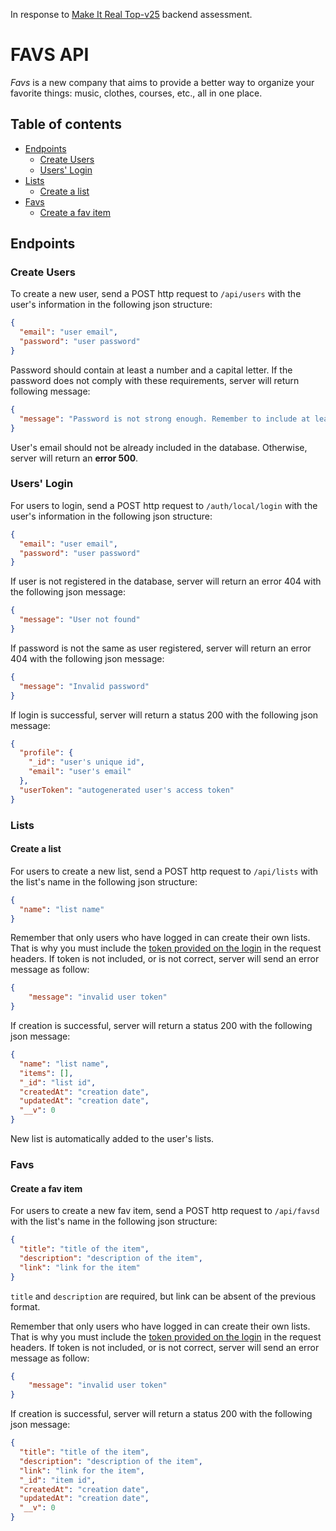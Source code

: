 In response to [Make It Real Top-v25](https://github.com/makeitrealcamp/top-v25) backend assessment.

# FAVS API

_Favs_ is a new company that aims to provide a better way to organize your favorite things: music, clothes, courses, etc., all in one place.

## Table of contents

- [Endpoints](#endpoints)
  - [Create Users](#create-users)
  - [Users' Login](#users-login)
- [Lists](#lists)
  - [Create a list](#create-a-list)
- [Favs](#favs)
  - [Create a fav item](#create-a-fav-item)

## Endpoints

### Create Users

To create a new user, send a POST http request to `/api/users` with the user's information in the following json structure:

```json
{
  "email": "user email",
  "password": "user password"
}
```

Password should contain at least a number and a capital letter. If the password does not comply with these requirements, server will return following message:

```json
{
  "message": "Password is not strong enough. Remember to include at least a capital letter and a number."
}
```

User's email should not be already included in the database. Otherwise, server will return an **error 500**.

### Users' Login

For users to login, send a POST http request to `/auth/local/login` with the user's information in the following json structure:

```json
{
  "email": "user email",
  "password": "user password"
}
```

If user is not registered in the database, server will return an error 404 with the following json message:

```json
{
  "message": "User not found"
}
```

If password is not the same as user registered, server will return an error 404 with the following json message:

```json
{
  "message": "Invalid password"
}
```

If login is successful, server will return a status 200 with the following json message:

```json
{
  "profile": {
    "_id": "user's unique id",
    "email": "user's email"
  },
  "userToken": "autogenerated user's access token"
}
```

### Lists

#### Create a list

For users to create a new list, send a POST http request to `/api/lists` with the list's name in the following json structure:

```json
{
  "name": "list name"
}
```
Remember that only users who have logged in can create their own lists. That is why you must include the [token provided on the login](#users-login) in the request headers. If token is not included, or is not correct, server will send an error message as follow:
```json
{
    "message": "invalid user token"
}
```

If creation is successful, server will return a status 200 with the following json message:

```json
{
  "name": "list name",
  "items": [],
  "_id": "list id",
  "createdAt": "creation date",
  "updatedAt": "creation date",
  "__v": 0
}
```
New list is automatically added to the user's lists.

### Favs

#### Create a fav item

For users to create a new fav item, send a POST http request to `/api/favsd` with the list's name in the following json structure:

```json
{
  "title": "title of the item",
  "description": "description of the item",
  "link": "link for the item"
}
```

`title` and `description` are required, but link can be absent of the previous format.

Remember that only users who have logged in can create their own lists. That is why you must include the [token provided on the login](#users-login) in the request headers. If token is not included, or is not correct, server will send an error message as follow:
```json
{
    "message": "invalid user token"
}
```

If creation is successful, server will return a status 200 with the following json message:

```json
{
  "title": "title of the item",
  "description": "description of the item",
  "link": "link for the item",
  "_id": "item id",
  "createdAt": "creation date",
  "updatedAt": "creation date",
  "__v": 0
}
```
